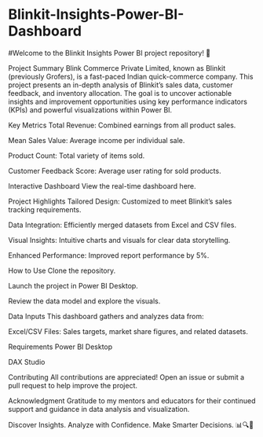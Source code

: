 # Blinkit-Insights-Power-BI-Dashboard

#Welcome to the Blinkit Insights Power BI project repository! 🚀

Project Summary
Blink Commerce Private Limited, known as Blinkit (previously Grofers), is a fast-paced Indian quick-commerce company. This project presents an in-depth analysis of Blinkit’s sales data, customer feedback, and inventory allocation. The goal is to uncover actionable insights and improvement opportunities using key performance indicators (KPIs) and powerful visualizations within Power BI.

Key Metrics
Total Revenue: Combined earnings from all product sales.

Mean Sales Value: Average income per individual sale.

Product Count: Total variety of items sold.

Customer Feedback Score: Average user rating for sold products.

Interactive Dashboard
View the real-time dashboard here.

Project Highlights
Tailored Design: Customized to meet Blinkit’s sales tracking requirements.

Data Integration: Efficiently merged datasets from Excel and CSV files.

Visual Insights: Intuitive charts and visuals for clear data storytelling.

Enhanced Performance: Improved report performance by 5%.

How to Use
Clone the repository.

Launch the project in Power BI Desktop.

Review the data model and explore the visuals.

Data Inputs
This dashboard gathers and analyzes data from:

Excel/CSV Files: Sales targets, market share figures, and related datasets.

Requirements
Power BI Desktop

DAX Studio

Contributing
All contributions are appreciated! Open an issue or submit a pull request to help improve the project.

Acknowledgment
Gratitude to my mentors and educators for their continued support and guidance in data analysis and visualization.

Discover Insights. Analyze with Confidence. Make Smarter Decisions. 📊🔍🚀

